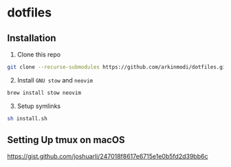 # dotfiles

## Installation

1. Clone this repo

```sh
git clone --recurse-submodules https://github.com/arkinmodi/dotfiles.git ~/.dotfiles
```

2. Install `GNU stow` and `neovim`

```sh
brew install stow neovim
```

3. Setup symlinks

```sh
sh install.sh
```

## Setting Up tmux on macOS

https://gist.github.com/joshuarli/247018f8617e6715e1e0b5fd2d39bb6c
